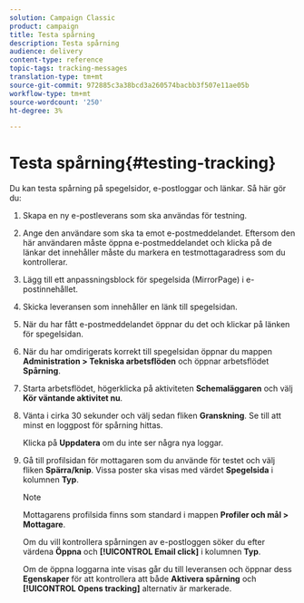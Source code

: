 ```yaml
---
solution: Campaign Classic
product: campaign
title: Testa spårning
description: Testa spårning
audience: delivery
content-type: reference
topic-tags: tracking-messages
translation-type: tm+mt
source-git-commit: 972885c3a38bcd3a260574bacbb3f507e11ae05b
workflow-type: tm+mt
source-wordcount: '250'
ht-degree: 3%

---
```



# Testa spårning{#testing-tracking}

Du kan testa spårning på spegelsidor, e-postloggar och länkar. Så här gör du:

1. Skapa en ny e-postleverans som ska användas för testning.
1. Ange den användare som ska ta emot e-postmeddelandet. Eftersom den här användaren måste öppna e-postmeddelandet och klicka på de länkar det innehåller måste du markera en testmottagaradress som du kontrollerar.
1. Lägg till ett anpassningsblock för spegelsida (MirrorPage) i e-postinnehållet.
1. Skicka leveransen som innehåller en länk till spegelsidan.
1. När du har fått e-postmeddelandet öppnar du det och klickar på länken för spegelsidan.
1. När du har omdirigerats korrekt till spegelsidan öppnar du mappen **Administration > Tekniska arbetsflöden** och öppnar arbetsflödet **Spårning**.
1. Starta arbetsflödet, högerklicka på aktiviteten **Schemaläggaren** och välj **Kör väntande aktivitet nu**.
1. Vänta i cirka 30 sekunder och välj sedan fliken **Granskning**. Se till att minst en loggpost för spårning hittas.

   Klicka på **Uppdatera** om du inte ser några nya loggar.

1. Gå till profilsidan för mottagaren som du använde för testet och välj fliken **Spärra/knip**. Vissa poster ska visas med värdet **Spegelsida** i kolumnen **Typ**.

   >[!NOTE]
   >
   >Mottagarens profilsida finns som standard i mappen **Profiler och mål > Mottagare**.

   Om du vill kontrollera spårningen av e-postloggen söker du efter värdena **Öppna** och **[!UICONTROL Email click]** i kolumnen **Typ**.

   Om de öppna loggarna inte visas går du till leveransen och öppnar dess **Egenskaper** för att kontrollera att både **Aktivera spårning** och **[!UICONTROL Opens tracking]** alternativ är markerade.

